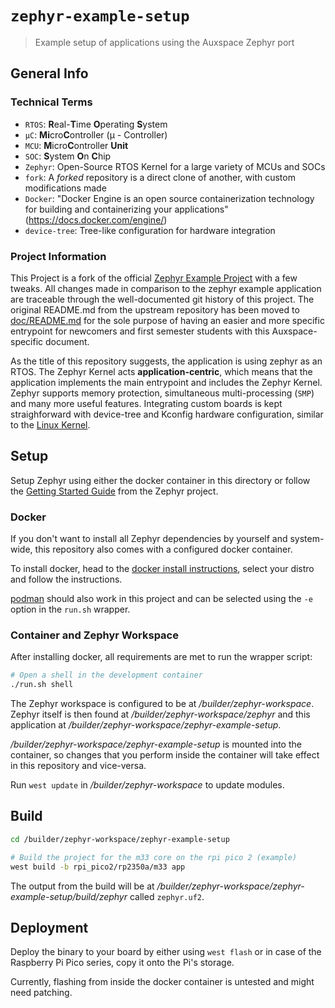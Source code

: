 # `zephyr-example-setup`

> Example setup of applications using the Auxspace Zephyr port

## General Info

### Technical Terms

* `RTOS`: **R**eal-**T**ime **O**perating **S**ystem
* `µC`: **Mi**cro**C**ontroller (µ - Controller)
* `MCU`: **M**icro**C**ontroller **Unit**
* `SOC`: **S**ystem **O**n **C**hip
* `Zephyr`: Open-Source RTOS Kernel for a large variety of MCUs and SOCs
* `fork`: A *forked* repository is a direct clone of another, with custom
modifications made
* `Docker`: "Docker Engine is an open source containerization technology
for building and containerizing your applications"
(<https://docs.docker.com/engine/>)
* `device-tree`: Tree-like configuration for hardware integration

### Project Information

This Project is a fork of the official
[Zephyr Example Project](https://github.com/zephyrproject-rtos/example-application)
with a few tweaks.
All changes made in comparison to the zephyr example application are
traceable through the well-documented git history of this project.
The original README.md from the upstream repository has been moved to
[doc/README.md](./doc/README.md) for the sole purpose of having an
easier and more specific entrypoint for newcomers and first semester
students with this Auxspace-specific document.

As the title of this repository suggests, the application is using zephyr
as an RTOS.
The Zephyr Kernel acts **application-centric**, which means that
the application implements the main entrypoint and includes the
Zephyr Kernel.
Zephyr supports memory protection, simultaneous multi-processing
(`SMP`) and many more useful features.
Integrating custom boards is kept straighforward with
device-tree and Kconfig hardware configuration, similar
to the [Linux Kernel](https://github.com/torvalds/linux).

## Setup

Setup Zephyr using either the docker container in this directory or follow the
[Getting Started Guide](https://docs.zephyrproject.org/latest/develop/getting_started/index.html)
from the Zephyr project.

### Docker

If you don't want to install all Zephyr dependencies by yourself and system-wide,
this repository also comes with a configured docker container.

To install docker, head to the
[docker install instructions](https://docs.docker.com/engine/install/),
select your distro and follow the instructions.

[podman](https://podman.io/docs/installation)
should also work in this project and can be selected using the `-e`
option in the `run.sh` wrapper.

### Container and Zephyr Workspace

After installing docker, all requirements are met to run the wrapper script:

```bash
# Open a shell in the development container
./run.sh shell
```

The Zephyr workspace is configured to be at */builder/zephyr-workspace*.
Zephyr itself is then found at */builder/zephyr-workspace/zephyr* and this
application at */builder/zephyr-workspace/zephyr-example-setup*.

*/builder/zephyr-workspace/zephyr-example-setup* is mounted into the container,
so changes that you perform inside the container will take effect in this
repository and vice-versa.

Run `west update` in */builder/zephyr-workspace* to update modules.

## Build

```bash
cd /builder/zephyr-workspace/zephyr-example-setup

# Build the project for the m33 core on the rpi pico 2 (example)
west build -b rpi_pico2/rp2350a/m33 app
```

The output from the build will be at
*/builder/zephyr-workspace/zephyr-example-setup/build/zephyr*
called `zephyr.uf2`.

## Deployment

Deploy the binary to your board by either using `west flash` or in case of the
Raspberry Pi Pico series, copy it onto the Pi's storage.

Currently, flashing from inside the docker container is untested and
might need patching.
